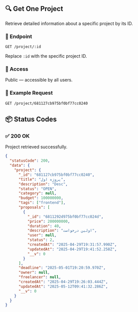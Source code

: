 ## 🔍 Get One Project

Retrieve detailed information about a specific project by its ID.

### 📍 Endpoint

`GET /project/:id`

Replace `:id` with the specific project ID.

### 🔐 Access

Public — accessible by all users.

### 🧾 Example Request

```http
GET /project/681127cb975bf0bf77cc0240

```

## 📦 Status Codes

### ✅ 200 OK

Project retrieved successfully.

```json
{
  "statusCode": 200,
  "data": {
    "project": {
      "_id": "681127cb975bf0bf77cc0240",
      "title": "پروژه اول",
      "description": "Desc",
      "status": "OPEN",
      "category": null,
      "budget": 100000000,
      "tags": ["frontend"],
      "proposals": [
        {
          "_id": "6811292d975bf0bf77cc024d",
          "price": 200000000,
          "duration": 40,
          "description": "اولین درخواست",
          "user": null,
          "status": 2,
          "createdAt": "2025-04-29T19:31:57.990Z",
          "updatedAt": "2025-04-29T19:41:52.258Z",
          "__v": 0
        }
      ],
      "deadline": "2025-05-01T19:20:59.970Z",
      "owner": null,
      "freelancer": null,
      "createdAt": "2025-04-29T19:26:03.444Z",
      "updatedAt": "2025-05-12T09:41:32.286Z",
      "__v": 0
    }
  }
}
